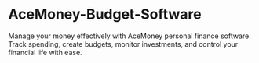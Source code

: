 # AceMoney-Budget-Software
Manage your money effectively with AceMoney personal finance software. Track spending, create budgets, monitor investments, and control your financial life with ease.
